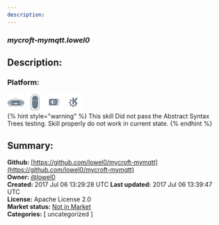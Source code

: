 ```yaml
---
description: 
---
```


### _mycroft-mymqtt.lowel0_  
## Description:  
  
  
### Platform:  
 ![Mark I](../.gitbook/assets/mark-1-icon.png)  ![Mark II](../.gitbook/assets/mark-2-icon.png)  ![Picroft](../.gitbook/assets/picroft-icon.png)  ![plasmoid](../.gitbook/assets/kde.png)   
{% hint style="warning" %}
This skill Did not pass the Abstract Syntax Trees testing. Skill properly do not work in current state.
{% endhint %}
  
## Summary:  
**Github:** [https://github.com/lowel0/mycroft-mymqtt](https://github.com/lowel0/mycroft-mymqtt)  
**Owner:** [@lowel0](https://github.com/lowel0)  
**Created:** 2017 Jul 06 13:29:28 UTC  **Last updated:** 2017 Jul 06 13:39:47 UTC  
**License:** Apache License 2.0  
**Market status:** [Not in Market](https://market.mycroft.ai/skill/)  
**Categories:** [ uncategorized ]   
